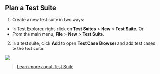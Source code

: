 ## Plan a Test Suite

1. Create a new test suite in two ways:

* In Test Explorer, right-click on **Test Suites** > **New** > **Test Suite**. Or
* From the main menu, **File** > **New** > **Test Suite**.

2. In a test suite, click **Add** to open **Test Case Browser** and add test cases to the test suite. 

![](https://github.com/katalon-studio/docs-images/raw/master/katalon-studio/docs/design-a-test-suite/image2017-2-15-143A333A40.png)

> [Learn more about Test Suite](https://docs.katalon.com/katalon-studio/docs/test-suite.html)



